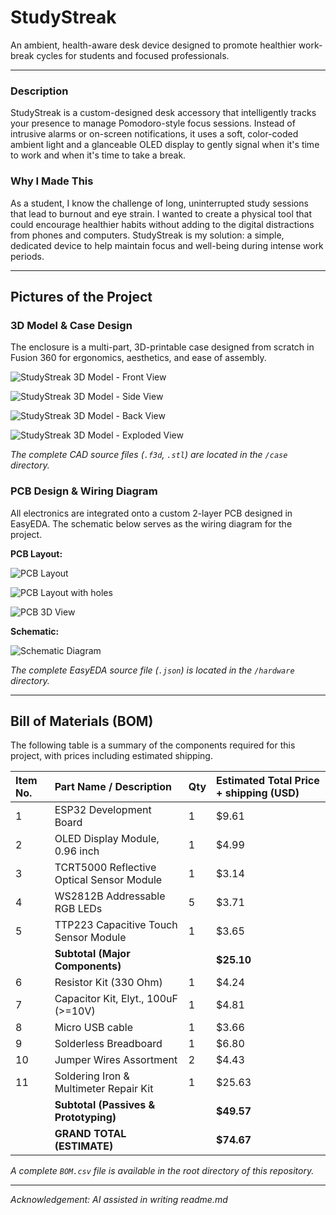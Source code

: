 # StudyStreak

An ambient, health-aware desk device designed to promote healthier work-break cycles for students and focused professionals.

-----

### Description

StudyStreak is a custom-designed desk accessory that intelligently tracks your presence to manage Pomodoro-style focus sessions. Instead of intrusive alarms or on-screen notifications, it uses a soft, color-coded ambient light and a glanceable OLED display to gently signal when it's time to work and when it's time to take a break.

### Why I Made This

As a student, I know the challenge of long, uninterrupted study sessions that lead to burnout and eye strain. I wanted to create a physical tool that could encourage healthier habits without adding to the digital distractions from phones and computers. StudyStreak is my solution: a simple, dedicated device to help maintain focus and well-being during intense work periods.

-----

## Pictures of the Project

### 3D Model & Case Design

The enclosure is a multi-part, 3D-printable case designed from scratch in Fusion 360 for ergonomics, aesthetics, and ease of assembly.

![StudyStreak 3D Model - Front View](images/studystreak-3.png)

![StudyStreak 3D Model - Side View](images/studystreak-4.png)

![StudyStreak 3D Model - Back View](images/studystreak-5.png)

![StudyStreak 3D Model - Exploded View](images/studystreak-6.png)

*The complete CAD source files (`.f3d`, `.stl`) are located in the `/case` directory.*

### PCB Design & Wiring Diagram

All electronics are integrated onto a custom 2-layer PCB designed in EasyEDA. The schematic below serves as the wiring diagram for the project.

**PCB Layout:**

![PCB Layout](images/pcb.png)

![PCB Layout with holes](images/pcb_with_holes.png)

![PCB 3D View](images/pcb_3d.png)

**Schematic:**

![Schematic Diagram](images/schematics_updated_v2.png)

*The complete EasyEDA source file (`.json`) is located in the `/hardware` directory.*

-----

## Bill of Materials (BOM)

The following table is a summary of the components required for this project, with prices including estimated shipping.

| Item No. | Part Name / Description | Qty | Estimated Total Price + shipping (USD) |
| :--- | :--- | :-- | :--- |
| 1 | ESP32 Development Board | 1 | $9.61 |
| 2 | OLED Display Module, 0.96 inch | 1 | $4.99 |
| 3 | TCRT5000 Reflective Optical Sensor Module | 1 | $3.14 |
| 4 | WS2812B Addressable RGB LEDs | 5 | $3.71 |
| 5 | TTP223 Capacitive Touch Sensor Module | 1 | $3.65 |
| | **Subtotal (Major Components)** | | **$25.10** |
| 6 | Resistor Kit (330 Ohm) | 1 | $4.24 |
| 7 | Capacitor Kit, Elyt., 100uF (\>=10V) | 1 | $4.81 |
| 8 | Micro USB cable | 1 | $3.66 |
| 9 | Solderless Breadboard | 1 | $6.80 |
| 10 | Jumper Wires Assortment | 2 | $4.43 |
| 11 | Soldering Iron & Multimeter Repair Kit | 1 | $25.63 |
| | **Subtotal (Passives & Prototyping)** | | **$49.57** |
| | **GRAND TOTAL (ESTIMATE)** | | **$74.67** |

*A complete `BOM.csv` file is available in the root directory of this repository.*

-----

*Acknowledgement: AI assisted in writing readme.md*